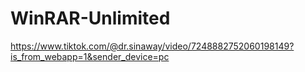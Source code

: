 # WinRAR-Unlimited

https://www.tiktok.com/@dr.sinaway/video/7248882752060198149?is_from_webapp=1&sender_device=pc
